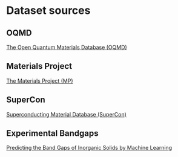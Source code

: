 # Dataset sources

## OQMD

[The Open Quantum Materials Database (OQMD)](http://oqmd.org/)

## Materials Project 

[The Materials Project (MP)](https://materialsproject.org/)

## SuperCon

[Superconducting Material Database (SuperCon)](https://supercon.nims.go.jp/index_en.html)

## Experimental Bandgaps

[Predicting the Band Gaps of Inorganic Solids by Machine Learning](https://doi.org/10.1021/acs.jpclett.8b00124)
